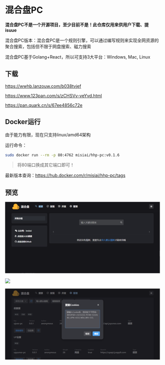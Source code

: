 # 混合盘PC

**混合盘PC不是一个开源项目，至少目前不是！此仓库仅用来供用户下载、提isuue**


混合盘PC版本：混合盘PC是一个规则引擎，可以通过编写规则来实现全网资源的聚合搜索，包括但不限于网盘搜索、磁力搜索

混合盘PC基于Golang+React，所以可支持3大平台：Windows, Mac, Linux


## 下载

https://wwhb.lanzouw.com/b038tvjef

https://www.123pan.com/s/zCHSVv-veYvd.html

https://pan.quark.cn/s/67ee4856c72e


## Docker运行

由于能力有限，现在只支持linux/amd64架构

运行命令：

```sh
sudo docker run --rm -p 80:4762 misiai/hhp-pc:v0.1.6
```


> 将80端口换成其它端口即可！

最新版本查询：https://hub.docker.com/r/misiai/hhp-pc/tags

## 预览

![](./images/20230825210020-2128c3.png)

![](./images/20230825210126-9b5056.png)

![](./images/20230825210553-3ce9b4.png)